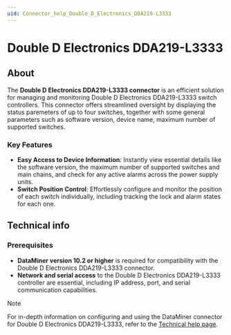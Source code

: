```yaml
---
uid: Connector_help_Double_D_Electronics_DDA219-L3333
---
```


# Double D Electronics DDA219-L3333

## About

The **Double D Electronics DDA219-L3333 connector** is an efficient solution for managing and monitoring Double D Electronics DDA219-L3333 switch controllers. This connector offers streamlined oversight by displaying the status paremeters of up to four switches, together with some general parameters such as software version, device name, maximum number of supported switches. 

### Key Features

- **Easy Access to Device Information**: Instantly view essential details like the software version, the maximum number of supported switches and main chains, and check for any active alarms across the power supply units.
- **Switch Position Control**: Effortlessly configure and monitor the position of each switch individually, including tracking the lock and alarm states for each one.

## Technical info

### Prerequisites

- **DataMiner version 10.2 or higher** is required for compatibility with the Double D Electronics DDA219-L3333 connector.
- **Network and serial access** to the Double D Electronics DDA219-L3333 controller are essential, including IP address, port, and serial communication capabilities.

> [!NOTE]
> For in-depth information on configuring and using the DataMiner connector for Double D Electronics DDA219-L3333, refer to the [Technical help page](xref:Connector_help_Double_D_Electronics_DDA219-L3333_Technical).
